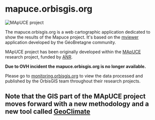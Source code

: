 # mapuce.orbisgis.org

![MApUCE project](img/logo/Logo_Mapuce_V2_small.png)


The mapuce.orbisgis.org is a web cartographic application dedicated to show the results of the Mapuce project. 
It's based on the [mviewer](https://github.com/geobretagne/mviewer) application developed by the GéoBretagne community.

MApUCE project has been originally developed within the [MApUCE](https://anr.fr/Project-ANR-13-VBDU-0004) research project, funded by [ANR](https://anr.fr).


**Due to OVH incident the mapuce.orbisgis.org is no longer available.**

Please go to [monitoring.orbisgis.org](http://monitoring.orbisgis.org/) to view the data processed and published by the OrbisGIS team throughout their research projects. 


## Note that the GIS part of the MApUCE project moves forward with a new methodology and a new tool called [GeoClimate](https://github.com/orbisgis/geoclimate)

